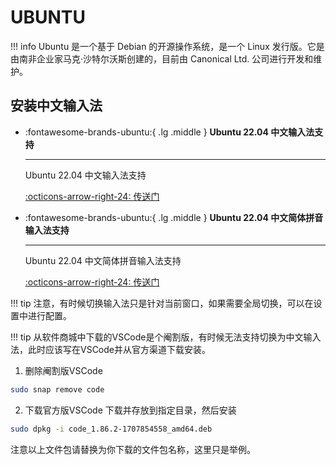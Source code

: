 # UBUNTU

!!! info
    Ubuntu 是一个基于 Debian 的开源操作系统，是一个 Linux 发行版。它是由南非企业家马克·沙特尔沃斯创建的，目前由 Canonical Ltd. 公司进行开发和维护。

## 安装中文输入法

<div class="grid cards" markdown>

-  :fontawesome-brands-ubuntu:{ .lg .middle } __Ubuntu 22.04 中文输入法支持__
    
    ---
    
    Ubuntu 22.04 中文输入法支持
    
    [:octicons-arrow-right-24: <a href="https://www.ubuntubuzz.com/2023/01/how-to-setup-ubuntu-computer-for-chinese-input-writing.html#google_vignette" target="_blank"> 传送门 </a>](#)

-   :fontawesome-brands-ubuntu:{ .lg .middle } __Ubuntu 22.04 中文简体拼音输入法支持__
    
    ---
    
    Ubuntu 22.04 中文简体拼音输入法支持
    
    [:octicons-arrow-right-24: <a href="https://askubuntu.com/questions/1408873/ubuntu-22-04-chinese-simplified-pinyin-input-support" target="_blank"> 传送门 </a>](#)

</div>

!!!  tip
    注意，有时候切换输入法只是针对当前窗口，如果需要全局切换，可以在设置中进行配置。

!!! tip
    从软件商城中下载的VSCode是个阉割版，有时候无法支持切换为中文输入法，此时应该写在VSCode并从官方渠道下载安装。

1. 删除阉割版VSCode
```bash
sudo snap remove code
```
2. 下载官方版VSCode
下载并存放到指定目录，然后安装
```bash
sudo dpkg -i code_1.86.2-1707854558_amd64.deb 
```
注意以上文件包请替换为你下载的文件包名称，这里只是举例。
